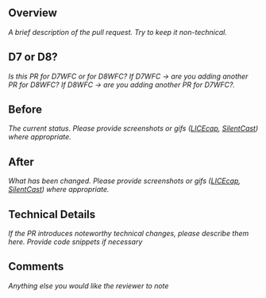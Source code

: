 Overview
----------------------------------------
_A brief description of the pull request. Try to keep it non-technical._

D7 or D8?
----------------------------------------
_Is this PR for D7WFC or for D8WFC? If D7WFC -> are you adding another PR for D8WFC? If D8WFC -> are you adding another PR for D7WFC?._

Before
----------------------------------------
_The current status. Please provide screenshots or gifs ([LICEcap](http://www.cockos.com/licecap/), [SilentCast](https://github.com/colinkeenan/silentcast)) where appropriate._

After
----------------------------------------
_What has been changed. Please provide screenshots or gifs ([LICEcap](http://www.cockos.com/licecap/), [SilentCast](https://github.com/colinkeenan/silentcast)) where appropriate._

Technical Details
----------------------------------------
_If the PR introduces noteworthy technical changes, please describe them here. Provide code snippets if necessary_

Comments
----------------------------------------
_Anything else you would like the reviewer to note_
